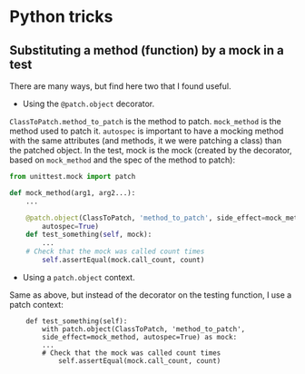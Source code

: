 # Python tricks

## Substituting a method (function) by a mock in a test

There are many ways, but find here two that I found useful.

* Using the `@patch.object` decorator.

`ClassToPatch.method_to_patch` is the method to patch. `mock_method` is the method used to patch it. `autospec` is important to have a mocking method with the same attributes (and methods, it we were patching a class) than the patched object. In the test, mock is the mock (created by the decorator, based on `mock_method` and the spec of the method to patch):

```python
from unittest.mock import patch

def mock_method(arg1, arg2...):
    ...

    @patch.object(ClassToPatch, 'method_to_patch', side_effect=mock_method,
        autospec=True)
    def test_something(self, mock):
    	...
	# Check that the mock was called count times
        self.assertEqual(mock.call_count, count)
```

* Using a `patch.object` context.

Same as above, but instead of the decorator on the testing function, I use a patch context:

```
    def test_something(self):
        with patch.object(ClassToPatch, 'method_to_patch',
	    side_effect=mock_method, autospec=True) as mock:
	    ...
	    # Check that the mock was called count times
            self.assertEqual(mock.call_count, count)

```